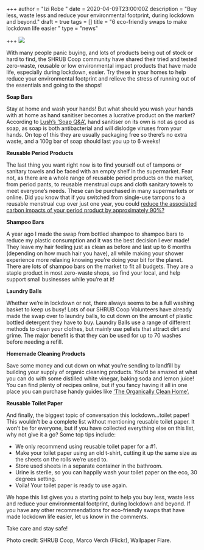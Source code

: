 +++
author = "Izi Robe "
date = 2020-04-09T23:00:00Z
description = "Buy less, waste less and reduce your environmental footprint, during lockdown and beyond."
draft = true
tags = []
title = "6 eco-friendly swaps to make lockdown life easier "
type = "news"

+++
![](https://res.cloudinary.com/shrub-co-op/image/upload/v1586519999/shrubcoop.org/media/Shrub_Blog_Post_April_2020_oikjcn.png)

With many people panic buying, and lots of products being out of stock or hard to find, the SHRUB Coop community have shared their tried and tested zero-waste, reusable or low environmental impact products that have made life, especially during lockdown, easier. Try these in your homes to help reduce your environmental footprint and relieve the stress of running out of the essentials and going to the shops!

**Soap Bars**

Stay at home and wash your hands! But what should you wash your hands with at home as hand sanitiser becomes a lucrative product on the market? According to [Lush’s ‘Soap Q&A’](https://uk.lush.com/article/soap-qa-daniel-campbell-product-inventor-cosmetic-scientist), hand sanitiser on its own is not as good as soap, as soap is both antibacterial and will dislodge viruses from your hands. On top of this they are usually packaging free so there’s no extra waste, and a 100g bar of soap should last you up to 6 weeks!

**Reusable Period Products**

The last thing you want right now is to find yourself out of tampons or sanitary towels and be faced with an empty shelf in the supermarket. Fear not, as there are a whole range of reusable period products on the market, from period pants, to reusable menstrual cups and cloth sanitary towels to meet everyone’s needs. These can be purchased in many supermarkets or online. Did you know that if you switched from single-use tampons to a reusable menstrual cup over just one year, you could [reduce the associated carbon impacts of your period product by approximately 90%?](https://www.trialperiod.scot/choose-reuse)

**Shampoo Bars**

A year ago I made the swap from bottled shampoo to shampoo bars to reduce my plastic consumption and it was the best decision I ever made! They leave my hair feeling just as clean as before and last up to 6 months (depending on how much hair you have), all while making your shower experience more relaxing knowing you’re doing your bit for the planet. There are lots of shampoo bars on the market to fit all budgets. They are a staple product in most zero-waste shops, so find your local, and help support small businesses while you’re at it!

**Laundry Balls**

Whether we’re in lockdown or not, there always seems to be a full washing basket to keep us busy! Lots of our SHRUB Coop Volunteers have already made the swap over to laundry balls, to cut down on the amount of plastic bottled detergent they have to buy. Laundry Balls use a range of different methods to clean your clothes, but mainly use pellets that attract dirt and grime. The major benefit is that they can be used for up to 70 washes before needing a refill.

**Homemade Cleaning Products**

Save some money and cut down on what you’re sending to landfill by building your supply of organic cleaning products. You’d be amazed at what you can do with some distilled white vinegar, baking soda and lemon juice! You can find plenty of recipes online, but if you fancy having it all in one place you can purchase handy guides like [‘The Organically Clean Home’.](https://blackwells.co.uk/bookshop/product/9781440572517?gC=5a105e8b&gclid=EAIaIQobChMIsO3zi9fd6AIVh63tCh2Meg_fEAQYASABEgLhVvD_BwE)

**Reusable Toilet Paper**

And finally, the biggest topic of conversation this lockdown…toilet paper! This wouldn’t be a complete list without mentioning reusable toilet paper. It won’t be for everyone, but if you have collected everything else on this list, why not give it a go? Some top tips include:

* We only recommend using reusable toilet paper for a #1.
* Make your toilet paper using an old t-shirt, cutting it up the same size as the sheets on the rolls we’re used to.
* Store used sheets in a separate container in the bathroom.
* Urine is sterile, so you can happily wash your toilet paper on the eco, 30 degrees setting.
* Voila! Your toilet paper is ready to use again.

We hope this list gives you a starting point to help you buy less, waste less and reduce your environmental footprint, during lockdown and beyond. If you have any other recommendations for eco-friendly swaps that have made lockdown life easier, let us know in the comments.

Take care and stay safe!

Photo credit: SHRUB Coop, Marco Verch (Flickr), Wallpaper Flare.